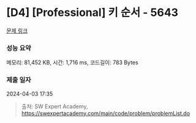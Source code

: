 # [D4] [Professional] 키 순서 - 5643 

[문제 링크](https://swexpertacademy.com/main/code/problem/problemDetail.do?contestProbId=AWXQsLWKd5cDFAUo) 

### 성능 요약

메모리: 81,452 KB, 시간: 1,716 ms, 코드길이: 783 Bytes

### 제출 일자

2024-04-03 17:35



> 출처: SW Expert Academy, https://swexpertacademy.com/main/code/problem/problemList.do